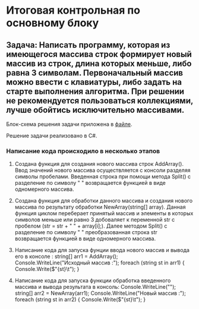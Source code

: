 # Итоговая контрольная по основному блоку
## Задача: Написать программу, которая из имеющегося массива строк формирует новый массив из строк, длина которых меньше, либо равна 3 символам. Первоначальный массив можно ввести с клавиатуры, либо задать на старте выполнения алгоритма. При решении не рекомендуется пользоваться коллекциями, лучше обойтись исключительно массивами.

Блок-схема решения задачи приложена в [файле](../Shema.pdf).

Решение задачи реализовано в C#.

### Написание кода происходило в несколько этапов

1. Создана функция для создания нового массива строк AddArray(). Ввод значений нового массива осуществляется с консоли разделяя символы пробелами. Введенная строка при помощи метода Split() с разделение по символу " " возвращается функцией в виде одномерного массива.
2. Создана функция для обработки данного массива  и создания нового массива по результату обработки NewArray(string[] array). Данная функция циклом переберает принятый массив и элементы в которых символов меньше или равно 3 добоваляет к переменной str  с  пробелом (str = str + " " + array[i];).
Далее методом Split() с разделение по символу " " преобразованная строка str возвращается функцией в виде одномерного массива.
3. Написание кода для запуска фунции ввода нового массив и вывода его в консоле : string[] arr1 = AddArray();
Console.WriteLine("Исходный массив :");
foreach (string st in arr1)
{
    Console.Write($"{st}\t");
}

4. Написание кода для запуска функции обработка введенного массива и вывода результата в консоль: Console.WriteLine("");
string[] arr2 = NewArray(arr1);
Console.WriteLine("Новый массив :");
foreach (string st in arr2)
{
    Console.Write($"{st}\t");
}